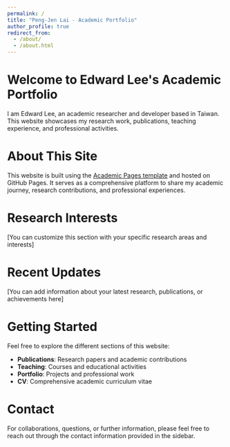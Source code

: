 ```yaml
---
permalink: /
title: "Peng-Jen Lai - Academic Portfolio"
author_profile: true
redirect_from: 
  - /about/
  - /about.html
---
```


# Welcome to Edward Lee's Academic Portfolio

I am Edward Lee, an academic researcher and developer based in Taiwan. This website showcases my research work, publications, teaching experience, and professional activities.

About This Site
======
This website is built using the [Academic Pages template](https://github.com/academicpages/academicpages.github.io) and hosted on GitHub Pages. It serves as a comprehensive platform to share my academic journey, research contributions, and professional experiences.

Research Interests
======
[You can customize this section with your specific research areas and interests]

Recent Updates
======
[You can add information about your latest research, publications, or achievements here]

Getting Started
======
Feel free to explore the different sections of this website:
- **Publications**: Research papers and academic contributions
- **Teaching**: Courses and educational activities
- **Portfolio**: Projects and professional work
- **CV**: Comprehensive academic curriculum vitae

Contact
======
For collaborations, questions, or further information, please feel free to reach out through the contact information provided in the sidebar.
